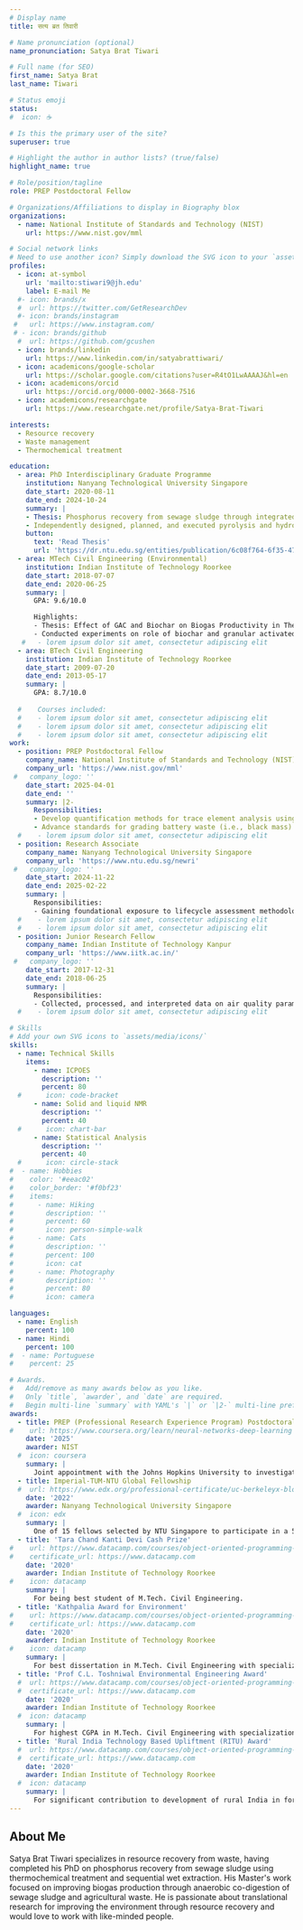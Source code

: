 ```yaml
---
# Display name
title: सत्य ब्रत तिवारी

# Name pronunciation (optional)
name_pronunciation: Satya Brat Tiwari

# Full name (for SEO)
first_name: Satya Brat
last_name: Tiwari

# Status emoji
status:
#  icon: ☕️

# Is this the primary user of the site?
superuser: true

# Highlight the author in author lists? (true/false)
highlight_name: true

# Role/position/tagline
role: PREP Postdoctoral Fellow

# Organizations/Affiliations to display in Biography blox
organizations:
  - name: National Institute of Standards and Technology (NIST)
    url: https://www.nist.gov/mml

# Social network links
# Need to use another icon? Simply download the SVG icon to your `assets/media/icons/` folder.
profiles:
  - icon: at-symbol
    url: 'mailto:stiwari9@jh.edu'
    label: E-mail Me
  #- icon: brands/x
  #  url: https://twitter.com/GetResearchDev
  #- icon: brands/instagram
 #   url: https://www.instagram.com/
 # - icon: brands/github
  #  url: https://github.com/gcushen
  - icon: brands/linkedin
    url: https://www.linkedin.com/in/satyabrattiwari/
  - icon: academicons/google-scholar
    url: https://scholar.google.com/citations?user=R4tO1LwAAAAJ&hl=en
  - icon: academicons/orcid
    url: https://orcid.org/0000-0002-3668-7516
  - icon: academicons/researchgate
    url: https://www.researchgate.net/profile/Satya-Brat-Tiwari

interests:
  - Resource recovery
  - Waste management
  - Thermochemical treatment

education:
  - area: PhD Interdisciplinary Graduate Programme
    institution: Nanyang Technological University Singapore
    date_start: 2020-08-11
    date_end: 2024-10-24
    summary: |
    - Thesis: Phosphorus recovery from sewage sludge through integrated thermochemical treatment and sequential wet extraction. Supervised by [Prof Teik Thye Lim](https://dr.ntu.edu.sg/entities/person/Lim-Teik-Thye). 
    - Independently designed, planned, and executed pyrolysis and hydrothermal carbonization experiments; processed samples; conducted a detailed analysis of phosphorus in environmental samples. Achieved 50 % higher phosphorus extraction efficiency compared to control scenario, without simultaneous extraction of toxic heavy metals via a novel process.
    button:
      text: 'Read Thesis'
      url: 'https://dr.ntu.edu.sg/entities/publication/6c08f764-6f35-47eb-8128-0ef68bea76d9'
  - area: MTech Civil Engineering (Environmental)
    institution: Indian Institute of Technology Roorkee
    date_start: 2018-07-07
    date_end: 2020-06-25
    summary: |
      GPA: 9.6/10.0

      Highlights:
      - Thesis: Effect of GAC and Biochar on Biogas Productivity in Thermophilic Anaerobic Digestion of Wheat Husk.
      - Conducted experiments on role of biochar and granular activated carbon in promoting DIET during anaerobic co-digestion of agro-waste (wheat husk) with sewage sludge to increase biogas yield.
   #   - lorem ipsum dolor sit amet, consectetur adipiscing elit
  - area: BTech Civil Engineering
    institution: Indian Institute of Technology Roorkee
    date_start: 2009-07-20
    date_end: 2013-05-17
    summary: |
      GPA: 8.7/10.0
      
  #    Courses included:
  #    - lorem ipsum dolor sit amet, consectetur adipiscing elit
  #    - lorem ipsum dolor sit amet, consectetur adipiscing elit
  #    - lorem ipsum dolor sit amet, consectetur adipiscing elit
work:
  - position: PREP Postdoctoral Fellow
    company_name: National Institute of Standards and Technology (NIST)
    company_url: 'https://www.nist.gov/mml'
 #   company_logo: ''
    date_start: 2025-04-01
    date_end: ''
    summary: |2-
      Responsibilities:
      - Develop quantification methods for trace element analysis using inductively coupled plasma-optical emission spectroscopy.
      - Advance standards for grading battery waste (i.e., black mass) based on the recovery potential of trace elements from them.
  #    - lorem ipsum dolor sit amet, consectetur adipiscing elit
  - position: Research Associate
    company_name: Nanyang Technological University Singapore
    company_url: 'https://www.ntu.edu.sg/newri'
 #   company_logo: ''
    date_start: 2024-11-22
    date_end: 2025-02-22
    summary: |
      Responsibilities:
      - Gaining foundational exposure to lifecycle assessment methodologies.
  #    - lorem ipsum dolor sit amet, consectetur adipiscing elit
  #    - lorem ipsum dolor sit amet, consectetur adipiscing elit
  - position: Junior Research Fellow
    company_name: Indian Institute of Technology Kanpur
    company_url: 'https://www.iitk.ac.in/'
 #   company_logo: ''
    date_start: 2017-12-31
    date_end: 2018-06-25
    summary: |
      Responsibilities:
      - Collected, processed, and interpreted data on air quality parameters (PM2.5 and PM10) while camping at a monitoring station in Delhi for three months of winter. Calibrated and operated instruments such as high-volume sampler and optical particle sizer (OPS).
  #    - lorem ipsum dolor sit amet, consectetur adipiscing elit

# Skills
# Add your own SVG icons to `assets/media/icons/`
skills:
  - name: Technical Skills
    items:
      - name: ICPOES
        description: ''
        percent: 80
  #      icon: code-bracket
      - name: Solid and liquid NMR
        description: ''
        percent: 40
  #      icon: chart-bar
      - name: Statistical Analysis
        description: ''
        percent: 40
  #      icon: circle-stack
#  - name: Hobbies
#    color: '#eeac02'
#    color_border: '#f0bf23'
#    items:
#      - name: Hiking
#        description: ''
#        percent: 60
#        icon: person-simple-walk
#      - name: Cats
#        description: ''
#        percent: 100
#        icon: cat
#      - name: Photography
#        description: ''
#        percent: 80
#        icon: camera

languages:
  - name: English
    percent: 100
  - name: Hindi
    percent: 100
#  - name: Portuguese
#    percent: 25

# Awards.
#   Add/remove as many awards below as you like.
#   Only `title`, `awarder`, and `date` are required.
#   Begin multi-line `summary` with YAML's `|` or `|2-` multi-line prefix and indent 2 spaces below.
awards:
  - title: PREP (Professional Research Experience Program) Postdoctoral Fellowship
#    url: https://www.coursera.org/learn/neural-networks-deep-learning
    date: '2025'
    awarder: NIST
  #  icon: coursera
    summary: |
      Joint appointment with the Johns Hopkins University to investigate the analytical techniquies for quantifying ciritical elements in black mass.
  - title: Imperial-TUM-NTU Global Fellowship
  #  url: https://www.edx.org/professional-certificate/uc-berkeleyx-blockchain-fundamentals
    date: '2022'
    awarder: Nanyang Technological University Singapore
  #  icon: edx
    summary: |
      One of 15 fellows selected by NTU Singapore to participate in a 5-day transferable skills course in TUM, Germany, to promote international collaborations and networking skills. Obtained key insights on soft skills and teamwork.
  - title: 'Tara Chand Kanti Devi Cash Prize'
#    url: https://www.datacamp.com/courses/object-oriented-programming-with-s3-and-r6-in-r
#    certificate_url: https://www.datacamp.com
    date: '2020'
    awarder: Indian Institute of Technology Roorkee
#    icon: datacamp
    summary: |
      For being best student of M.Tech. Civil Engineering.
  - title: 'Kathpalia Award for Environment'
#    url: https://www.datacamp.com/courses/object-oriented-programming-with-s3-and-r6-in-r
#    certificate_url: https://www.datacamp.com
    date: '2020'
    awarder: Indian Institute of Technology Roorkee
#    icon: datacamp
    summary: |
      For best dissertation in M.Tech. Civil Engineering with specialization in Environmental Engineering.
  - title: 'Prof C.L. Toshniwal Environmental Engineering Award'
  #  url: https://www.datacamp.com/courses/object-oriented-programming-with-s3-and-r6-in-r
  #  certificate_url: https://www.datacamp.com
    date: '2020'
    awarder: Indian Institute of Technology Roorkee
  #  icon: datacamp
    summary: |
      For highest CGPA in M.Tech. Civil Engineering with specialization in Environmental Engineering.
  - title: 'Rural India Technology Based Upliftment (RITU) Award'
  #  url: https://www.datacamp.com/courses/object-oriented-programming-with-s3-and-r6-in-r
  #  certificate_url: https://www.datacamp.com
    date: '2020'
    awarder: Indian Institute of Technology Roorkee
  #  icon: datacamp
    summary: |
      For significant contribution to development of rural India in form of final year project.
---
```


## About Me

Satya Brat Tiwari specializes in resource recovery from waste, having completed his PhD on phosphorus recovery from sewage sludge using thermochemical treatment and sequential wet extraction. His Master's work focused on improving biogas production through anaerobic co-digestion of sewage sludge and agricultural waste. He is passionate about translational research for improving the environment through resource recovery and would love to work with like-minded people.

